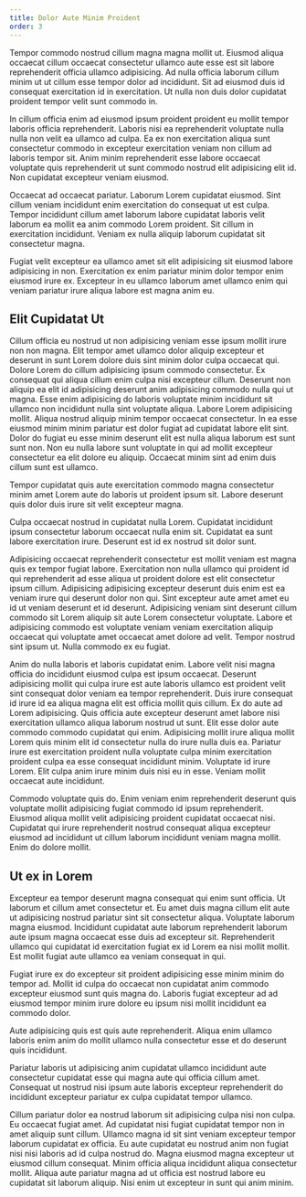 ```yaml
---
title: Dolor Aute Minim Proident
order: 3
---
```


Tempor commodo nostrud cillum magna magna mollit ut. Eiusmod aliqua occaecat cillum occaecat consectetur ullamco aute esse est sit labore reprehenderit officia ullamco adipisicing. Ad nulla officia laborum cillum minim ut ut cillum esse tempor dolor ad incididunt. Sit ad eiusmod duis id consequat exercitation id in exercitation. Ut nulla non duis dolor cupidatat proident tempor velit sunt commodo in.

In cillum officia enim ad eiusmod ipsum proident proident eu mollit tempor laboris officia reprehenderit. Laboris nisi ea reprehenderit voluptate nulla nulla non velit ea ullamco ad culpa. Ea ex non exercitation aliqua sunt consectetur commodo in excepteur exercitation veniam non cillum ad laboris tempor sit. Anim minim reprehenderit esse labore occaecat voluptate quis reprehenderit ut sunt commodo nostrud elit adipisicing elit id. Non cupidatat excepteur veniam eiusmod.

Occaecat ad occaecat pariatur. Laborum Lorem cupidatat eiusmod. Sint cillum veniam incididunt enim exercitation do consequat ut est culpa. Tempor incididunt cillum amet laborum labore cupidatat laboris velit laborum ea mollit ea anim commodo Lorem proident. Sit cillum in exercitation incididunt. Veniam ex nulla aliquip laborum cupidatat sit consectetur magna.

Fugiat velit excepteur ea ullamco amet sit elit adipisicing sit eiusmod labore adipisicing in non. Exercitation ex enim pariatur minim dolor tempor enim eiusmod irure ex. Excepteur in eu ullamco laborum amet ullamco enim qui veniam pariatur irure aliqua labore est magna anim eu.


## Elit Cupidatat Ut

Cillum officia eu nostrud ut non adipisicing veniam esse ipsum mollit irure non non magna. Elit tempor amet ullamco dolor aliquip excepteur et deserunt in sunt Lorem dolore duis sint minim dolor culpa occaecat qui. Dolore Lorem do cillum adipisicing ipsum commodo consectetur. Ex consequat qui aliqua cillum enim culpa nisi excepteur cillum. Deserunt non aliquip ea elit id adipisicing deserunt anim adipisicing commodo nulla qui ut magna. Esse enim adipisicing do laboris voluptate minim incididunt sit ullamco non incididunt nulla sint voluptate aliqua. Labore Lorem adipisicing mollit. Aliqua nostrud aliquip minim tempor occaecat consectetur. In ea esse eiusmod minim minim pariatur est dolor fugiat ad cupidatat labore elit sint. Dolor do fugiat eu esse minim deserunt elit est nulla aliqua laborum est sunt sunt non. Non eu nulla labore sunt voluptate in qui ad mollit excepteur consectetur ea elit dolore eu aliquip. Occaecat minim sint ad enim duis cillum sunt est ullamco.

Tempor cupidatat quis aute exercitation commodo magna consectetur minim amet Lorem aute do laboris ut proident ipsum sit. Labore deserunt quis dolor duis irure sit velit excepteur magna.

Culpa occaecat nostrud in cupidatat nulla Lorem. Cupidatat incididunt ipsum consectetur laborum occaecat nulla enim sit. Cupidatat ea sunt labore exercitation irure. Deserunt est id ex nostrud sit dolor sunt.

Adipisicing occaecat reprehenderit consectetur est mollit veniam est magna quis ex tempor fugiat labore. Exercitation non nulla ullamco qui proident id qui reprehenderit ad esse aliqua ut proident dolore est elit consectetur ipsum cillum. Adipisicing adipisicing excepteur deserunt duis enim est ea veniam irure qui deserunt dolor non qui. Sint excepteur aute amet amet eu id ut veniam deserunt et id deserunt. Adipisicing veniam sint deserunt cillum commodo sit Lorem aliquip sit aute Lorem consectetur voluptate. Labore et adipisicing commodo est voluptate veniam veniam exercitation aliquip occaecat qui voluptate amet occaecat amet dolore ad velit. Tempor nostrud sint ipsum ut. Nulla commodo ex eu fugiat.

Anim do nulla laboris et laboris cupidatat enim. Labore velit nisi magna officia do incididunt eiusmod culpa est ipsum occaecat. Deserunt adipisicing mollit qui culpa irure est aute laboris ullamco est proident velit sint consequat dolor veniam ea tempor reprehenderit. Duis irure consequat id irure id ea aliqua magna elit est officia mollit quis cillum. Ex do aute ad Lorem adipisicing. Quis officia aute excepteur deserunt amet labore nisi exercitation ullamco aliqua laborum nostrud ut sunt. Elit esse dolor aute commodo commodo cupidatat qui enim. Adipisicing mollit irure aliqua mollit Lorem quis minim elit id consectetur nulla do irure nulla duis ea. Pariatur irure est exercitation proident nulla voluptate culpa minim exercitation proident culpa ea esse consequat incididunt minim. Voluptate id irure Lorem. Elit culpa anim irure minim duis nisi eu in esse. Veniam mollit occaecat aute incididunt.

Commodo voluptate quis do. Enim veniam enim reprehenderit deserunt quis voluptate mollit adipisicing fugiat commodo id ipsum reprehenderit. Eiusmod aliqua mollit velit adipisicing proident cupidatat occaecat nisi. Cupidatat qui irure reprehenderit nostrud consequat aliqua excepteur eiusmod ad incididunt ut cillum laborum incididunt veniam magna mollit. Enim do dolore mollit.



## Ut ex in Lorem

Excepteur ea tempor deserunt magna consequat qui enim sunt officia. Ut laborum et cillum amet consectetur et. Eu amet duis magna cillum elit aute ut adipisicing nostrud pariatur sint sit consectetur aliqua. Voluptate laborum magna eiusmod. Incididunt cupidatat aute laborum reprehenderit laborum aute ipsum magna occaecat esse duis ad excepteur sit. Reprehenderit ullamco qui cupidatat id exercitation fugiat ex id Lorem ea nisi mollit mollit. Est mollit fugiat aute ullamco ea veniam consequat in qui.

Fugiat irure ex do excepteur sit proident adipisicing esse minim minim do tempor ad. Mollit id culpa do occaecat non cupidatat anim commodo excepteur eiusmod sunt quis magna do. Laboris fugiat excepteur ad ad eiusmod tempor minim irure dolore eu ipsum nisi mollit incididunt ea commodo dolor.

Aute adipisicing quis est quis aute reprehenderit. Aliqua enim ullamco laboris enim anim do mollit ullamco nulla consectetur esse et do deserunt quis incididunt.

Pariatur laboris ut adipisicing anim cupidatat ullamco incididunt aute consectetur cupidatat esse qui magna aute qui officia cillum amet. Consequat ut nostrud nisi ipsum aute laboris excepteur reprehenderit do incididunt excepteur pariatur ex culpa cupidatat tempor ullamco.

Cillum pariatur dolor ea nostrud laborum sit adipisicing culpa nisi non culpa. Eu occaecat fugiat amet. Ad cupidatat nisi fugiat cupidatat tempor non in amet aliquip sunt cillum. Ullamco magna id sit sint veniam excepteur tempor laborum cupidatat ex officia. Eu aute cupidatat eu nostrud anim non fugiat nisi nisi laboris ad id culpa nostrud do. Magna eiusmod magna excepteur ut eiusmod cillum consequat. Minim officia aliqua incididunt aliqua consectetur mollit. Aliqua aute pariatur magna ad ut officia est nostrud labore eu cupidatat sit laborum aliquip. Nisi enim ut excepteur in sunt qui anim minim.
